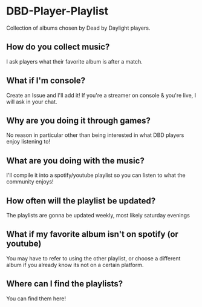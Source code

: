 # DBD-Player-Playlist
Collection of albums chosen by Dead by Daylight players.


## How do you collect music?
I ask players what their favorite album is after a match.


## What if I'm console?
Create an Issue and I'll add it! If you're a streamer on console & you're live, I will ask in your chat.


## Why are you doing it through games?
No reason in particular other than being interested in what DBD players enjoy listening to!


## What are you doing with the music?
I'll compile it into a spotify/youtube playlist so you can listen to what the community enjoys!


## How often will the playlist be updated?
The playlists are gonna be updated weekly, most likely saturday evenings


## What if my favorite album isn't on spotify (or youtube)
You may have to refer to using the other playlist, or choose a different album if you already know its not on a certain platform.


## Where can I find the playlists?
You can find them here!
